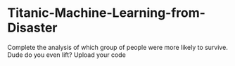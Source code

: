 # Titanic-Machine-Learning-from-Disaster
 Complete the analysis of which group of people were more likely to survive.
Dude do you even lift? Upload your code 
